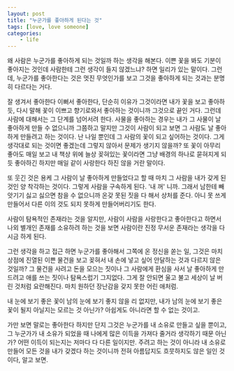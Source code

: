 ```yaml
---
layout: post
title: "누군가를 좋아하게 된다는 것"
tags: [love, love someone]
categories:
    - life
---
```


왜 사람은 누군가를 좋아하게 되는 것일까 하는 생각을 해본다. 이쁜 꽃을 봐도 기분이 좋아지는 것인데 사람한테 그런 생각이 들지 않겠느냐? 하면 일리가 있는 말이다. 그런데, 누군가를 좋아한다는 것은 멋진 무엇인가를 보고 그것을 좋아하게 되는 것과는 분명히 다르다는 거다. 

잘 생겨서 좋아한다 이뻐서 좋아한다, 단순히 이유가 그것이라면 내가 꽃을 보고 좋아하듯, 다시 말해 꽃이 이쁘고 향기로와서 좋아하는 것이니까 그것으로 끝인 거다. 그런데 사람에 대해서는 그 단계를 넘어서려 한다. 사물을 좋아하는 경우는 내가 그 사물이 날 좋아하게 만들 수 없으니까 그쯤하고 말지만 그것이 사람이 되고 보면 그 사람도 날 좋아하게 만들려고 하는 것이다. 난 나일 뿐인데 그 사람의 꽃이 되고 싶어하는 것이다. 그게 생각대로 되는 것이면 좋겠는데 그렇지 않아서 문제가 생기지 않을까? 또 꽃이 아무리 좋아도 매일 보고 내 책상 위에 늘상 꽂혀있는 꽃이라면 그냥 배경의 하나로 묻혀지게 되듯 좋아하긴 하지만 매일 같이 사랑한다 하진 않을 거란 말이다.

또 웃긴 것은 용케 그 사람이 날 좋아하게 만들었다고 할 때 마치 그 사람을 내가 갖게 된 것인 양 착각하는 것이다. 그렇게 사람을 구속하게 된다. '내 꺼' 니까. 그래서 남한테 빼앗기기 싫고 싫으면 참을 수 없으니까 온갖 못된 짓을 다 해서 상처를 준다. 아니 못 쓰게 만들어서 다른 이의 것도 되지 못하게 만들어버리기도 한다. 

사람이 탐욕적인 존재라는 것을 알지만, 사람이 사람을 사랑한다고 좋아한다고 하면서 나외 별개인 존재를 소유하려 하는 것을 보면 사람이란 진정 무서운 존재라는 생각을 다시금 하게 된다. 

그런 생각을 하고 접근 하면 누군가를 좋아해서 그쪽에 온 정신을 쏟는 일, 그것은 마치 상점에 진열된 이쁜 물건을 보고 꽂혀서 내 손에 넣고 싶어 안달하는 것과 다르지 않은 것일까? 그 물건을 사려고 돈을 모으는 짓이나 그 사람에게 환심을 사서 날 좋아하게 만드려고 애를 쓰는 짓이나 탐욕스럽기 그지없다. 그게 잘 안되면 울고 불고 세상이 날 버린 것처럼 요란해진다. 마치 원하던 장난감을 갖지 못한 어린 애처럼.

내 눈에 보기 좋은 꽃이 남의 눈에 보기 좋지 않을 리 없지만, 내가 남의 눈에 보기 좋은 꽃이 될지 아닐지는 모르는 것 아닌가? 아쉽게도 아니라면 할 수 없는 것이고.

가만 보면 말로는 좋아한다 하지만 단지 그것은 누군가를 내 소유로 만들고 싶을 뿐이고, 그 누군가가 내 소유가 되었을 때 나에게 많은 이득을 가져다 줄거라 생각하기 때문 아닌가? 어떤 이득이 되는지는 저마다 다 다른 일이지만. 주려고 하는 것이 아니라 내 소유로 만들어 모든 것을 내가 갖겠다 하는 것이니까 전혀 아름답지도 흐뭇하지도 않은 일인 것이다, 알고 보면. 